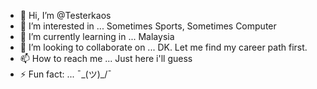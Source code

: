- 👋 Hi, I’m @Testerkaos
- 👀 I’m interested in ... Sometimes Sports, Sometimes Computer
- 🌱 I’m currently learning in ... Malaysia
- 💞️ I’m looking to collaborate on ... DK. Let me find my career path first.
- 📫 How to reach me ... Just here i'll guess
- ⚡ Fun fact: ... ¯\_(ツ)_/¯

<!---
Testerkaos/Testerkaos is a ✨ special ✨ repository because its `README.md` (this file) appears on your GitHub profile.
You can click the Preview link to take a look at your changes.
--->
